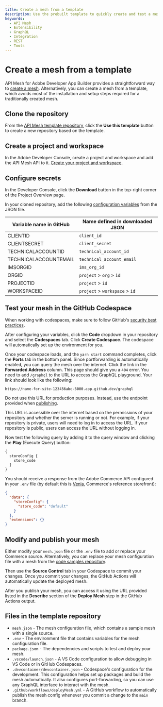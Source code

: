```yaml
---
title: Create a mesh from a template
description: Use the prebuilt template to quickly create and test a mesh.
keywords:
  - API Mesh
  - Extensibility
  - GraphQL
  - Integration
  - REST
  - Tools
---
```


# Create a mesh from a template

API Mesh for Adobe Developer App Builder provides a straightforward way to [create a mesh](create-mesh.md). Alternatively, you can create a mesh from a template, which avoids most of the installation and setup steps required for a traditionally created mesh.

## Clone the repository

From the [API Mesh template repository](https://github.com/adobe-commerce/api-mesh-starter-kit/), click the **Use this template** button to create a new repository based on the template.

## Create a project and workspace

In the Adobe Developer Console, create a project and workspace and add the API Mesh API to it. [Create your project and workspace](./work-with-mesh.md#projects-and-workspaces).

## Configure secrets

In the Developer Console, click the **Download** button in the top-right corner of the Project Overview page.

In your cloned repository, add the following [configuration variables](https://docs.github.com/en/actions/learn-github-actions/variables#creating-configuration-variables-for-a-repository) from the JSON file.

| Variable name in GitHub | Name defined in downloaded JSON |
| ---------- | ------- |
| CLIENTID | `client_id` |
| CLIENTSECRET | `client_secret` |
| TECHNICALACCOUNTID | `technical_account_id` |
| TECHNICALACCOUNTEMAIL | `technical_account_email` |
| IMSORGID | `ims_org_id` |
| ORGID | `project` > `org` > `id` |
| PROJECTID | `project` > `id` |
| WORKSPACEID | `project` > `workspace` > `id` |

## Test your mesh in the GitHub Codespace

<InlineAlert variant="info" slots="text"/>

When working with codespaces, make sure to follow GitHub's [security best practices](https://docs.github.com/en/codespaces/reference/security-in-github-codespaces).

After configuring your variables, click the **Code** dropdown in your repository and select the **Codespaces** tab. Click **Create Codespace**. The codespace will automatically set up the environment for you.

Once your codespace loads, and the `yarn start` command completes, click the **Ports** tab in the bottom panel. Since portforwarding is automatically enabled, you can query the mesh over the internet. Click the link in the **Forwarded Address** column. This page should give you a `404` error. You need to add `/graphql` to the URL to access the GraphQL playground. Your link should look like the following:

`https://name-for-site-123456abc-5000.app.github.dev/graphql`

<InlineAlert variant="info" slots="text" repeat="2"/>

Do not use this URL for production purposes. Instead, use the endpoint provided when [publishing](#modify-and-publish-your-mesh).

This URL is accessible over the internet based on the permissions of your repository and whether the server is running or not. For example, if your repository is private, users will need to log in to access the URL. If your repository is public, users can access the URL without logging in.

Now test the following query by adding it to the query window and clicking the **Play** (Execute Query) button:

```graphql
{
  storeConfig {
    store_code
  }
}
```

You should receive a response from the Adobe Commerce API configured in your `.env` file (by default this is [Venia](https://venia.magento.com), Commerce's reference storefront):

```json
{
  "data": {
    "storeConfig": {
      "store_code": "default"
    }
  },
  "extensions": {}
}
```

## Modify and publish your mesh

Either modify your `mesh.json` file or the `.env` file to add or replace your Commerce source. Alternatively, you can replace your mesh configuration file with a mesh from the [code samples repository](https://github.com/adobe/adobe-commerce-samples/tree/main/api-mesh).

Then use the **Source Control** tab in your Codespace to commit your changes. Once you commit your changes, the GitHub Actions will automatically update the deployed mesh.

After you publish your mesh, you can access it using the URL provided listed in the **Describe** section of the **Deploy Mesh** step in the GitHub Actions output.

## Files in the template repository

- `mesh.json` - The mesh configuration file, which contains a sample mesh with a single source.
- `.env` - The environment file that contains variables for the mesh configuration file.
- `package.json` - The dependencies and scripts to test and deploy your mesh.
- `.vscode/launch.json` - A VS Code configuration to allow debugging in VS Code or in GitHub Codespaces.
- `.devcontainer/devcontainer.json` - Codespace's configuration for the development. This configuration helps set up packages and build the mesh automatically. It also configures port-forwarding, so you can use any GraphQL interface to interact with the mesh.
- `.github/workflows/deployMesh.yml` - A GitHub workflow to automatically publish the mesh config whenever you commit a change to the `main` branch.
